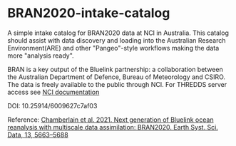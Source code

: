 # BRAN2020-intake-catalog
A simple intake catalog for BRAN2020 data at NCI in Australia.  This catalog should assist with data discovery and loading into the Australian Research Environment(ARE) and other "Pangeo"-style workflows making the data more "analysis ready".

BRAN is a key output of the Bluelink partnership: a collaboration between the Australian Department of Defence, Bureau of Meteorology and CSIRO.  The data is freely available to the public through NCI.
For THREDDS server access see [NCI documentation](https://geonetwork.nci.org.au/geonetwork/srv/eng/catalog.search#/metadata/f9372_7752_2015_3718)

DOI: 10.25914/6009627c7af03

Reference:
[Chamberlain et al. 2021. Next generation of Bluelink ocean reanalysis with multiscale data assimilation: BRAN2020. Earth Syst. Sci. Data, 13, 5663–5688](https://doi.org/10.5194/essd-13-5663-2021)
